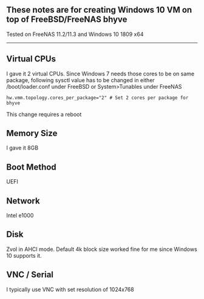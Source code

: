 ## These notes are for creating Windows 10 VM on top of FreeBSD/FreeNAS bhyve
Tested on FreeNAS 11.2/11.3 and Windows 10 1809 x64

----

## Virtual CPUs

I gave it 2 virtual CPUs. Since Windows 7 needs those cores to be on same package, following sysctl value has to be changed in either /boot/loader.conf under FreeBSD or System>Tunables under FreeNAS
```
hw.vmm.topology.cores_per_package="2" # Set 2 cores per package for bhyve
```
This change requires a reboot

## Memory Size

I gave it 8GB

## Boot Method

UEFI

## Network

Intel e1000

## Disk

Zvol in AHCI mode. Default 4k block size worked fine for me since Windows 10 supports it.

## VNC / Serial

I typically use VNC with set resolution of 1024x768
